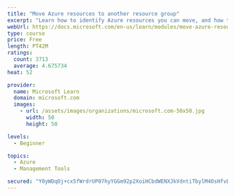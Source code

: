 ```yaml
---
title: "Move Azure resources to another resource group"
excerpt: "Learn how to identify Azure resources you can move, and how to move them to a new resource group."
webUrl: https://docs.microsoft.com/en-us/learn/modules/move-azure-resources-another-resource-group/
type: course
price: Free
length: PT42M
ratings:
  count: 3713
  average: 4.675734
heat: 52

provider:
  name: Microsoft Learn
  domain: microsoft.com
  images:
    - url: /assets/images/organizations/microsoft.com-50x50.jpg
      width: 50
      height: 50

levels:
  - Beginner

topics:
  - Azure
  - Management Tools

secured: "Y0yWDqOj+cx5fWrdrUP07hyYGGm92p2XoiHCbdWENXJkVdntiTbylM4OsHfvE1aZ/TpCcPfcK/QdjDXg3anibhpYo/MTmH/HCbW6Oqt5so9W3iCPSzyL0SVMF3c9w7MzcjfO6I/gFICs/aNqBuw3TbQqOIGApS8y6qoBAo6OAfNaubfUvXNa8arfwwG7t5clTanWpaNGNUoDBIT9eDuxLs5YCmPymumS1dqkzvh64cWT7seWc5J9Z9F2pSAClD00QNdnvOgr2e2OpMDnvZZmlilZVclzbA/CU/n2tKbO+Xuo8vzx5+i3VLOvGuMscUh1PI8ljfKmKL21qvnSYsQ3rYUuwR1V0DRgkn47SPcVUqFx29czHjqGK5NI4THYcTP5iBPHcQzJw/Q6QIGYF94OxR4I3NkKa0dJbEBYtp7zpH8=;7Uohl+ZO8KSJ4hZTqPYkBA=="
---
```


